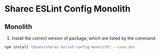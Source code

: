 # Sharec ESLint Config Monolith

## Monolith

1. Install the correct version of package, which are listed by the command:

```bash
npm install "@sanv/sharec-eslint-config-monolith" --save-dev
```
